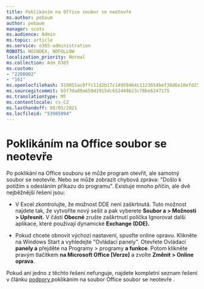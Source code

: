 ```yaml
---
title: Poklikáním na Office soubor se neotevře
ms.author: pebaum
author: pebaum
manager: scotv
ms.audience: Admin
ms.topic: article
ms.service: o365-administration
ROBOTS: NOINDEX, NOFOLLOW
localization_priority: Normal
ms.collection: Adm_O365
ms.custom:
- "2200002"
- "161"
ms.openlocfilehash: 519051ac0ffc11d2b17c14959464c1123654bef38d6e10efd252b4ff3d8bbc1b
ms.sourcegitcommit: b5f7da89a650d2915dc652449623c78be6247175
ms.translationtype: MT
ms.contentlocale: cs-CZ
ms.lasthandoff: 08/05/2021
ms.locfileid: "53965094"
---
```

# <a name="double-clicking-an-office-file-fails-to-open-it"></a>Poklikáním na Office soubor se neotevře

Po poklikání na Office souboru se může program otevřít, ale samotný soubor se neotevře. Nebo se může zobrazit chybová zpráva: "Došlo k potížím s odesláním příkazu do programu". Existuje mnoho příčin, ale dvě nejběžnější řešení jsou:

- V Excel zkontrolujte, že možnost DDE není zaškrtnutá. Tuto možnost najdete tak, že vytvoříte nový sešit a pak vyberete **Soubor a > Možnosti > Upřesnit.** V části **Obecné** zrušte zaškrtnutí políčka Ignorovat další aplikace, které používají dynamické **Exchange (DDE).**

- Pokud chcete obnovit výchozí nastavení, spusťte online opravu. Klikněte na Windows Start a vyhledejte "Ovládací panely". Otevřete Ovládací **panely a** přejděte na Programy > programy **a funkce**. Potom klikněte pravým tlačítkem **na Microsoft Office [Verze]** a zvolte **Změnit > Online oprava**.

Pokud ani jedno z těchto řešení nefunguje, najdete kompletní seznam řešení v článku [podpory,](https://support.office.com/article/Double-clicking-an-Office-file-fails-to-open-it-1e9c0ad9-34c8-4440-a42e-d30186b29ed6)poklikáním na soubor Office soubor se neotevře .
